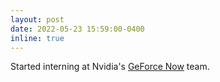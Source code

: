 ```yaml
---
layout: post
date: 2022-05-23 15:59:00-0400
inline: true
---
```


Started interning at Nvidia's [GeForce Now](https://www.nvidia.com/en-us/geforce-now/) team.